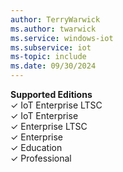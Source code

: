 ```yaml
---
author: TerryWarwick
ms.author: twarwick
ms.service: windows-iot
ms.subservice: iot
ms-topic: include
ms.date: 09/30/2024
---
```


**Supported Editions** </br> &check; IoT Enterprise LTSC </br> &check; IoT Enterprise </br> &check; Enterprise LTSC </br> &check; Enterprise </br> &check; Education </br> &check; Professional 
